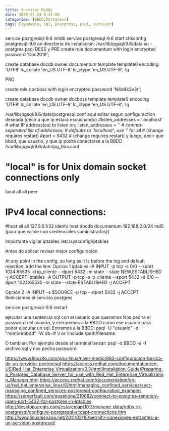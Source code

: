 ```yaml
---
title: Survivor MySQL
date: 2025-01-24 0:31:00
categories: [BBDD,Postgress]
tags: [sysdamin, sql, postgress, psql, survivor]
---
```


service postgresql-9.6 initdb
service postgresql-9.6 start
chkconfig postgresql-9.6 on
directorio de instalacion:
/var/lib/pgsql/9.6/data
su - postgres
psql
DESS y PRE
create role documentum with login encrypted password 'Doc2018';

create database docdb owner documentum template template0 encoding 'UTF8' lc_collate 'en_US.UTF-8' lc_ctype 'en_US.UTF-8';
\q

PRO 

create role docboss with login encrypted password 'N4d4k3v3r';

create database docdb owner docboss template template0 encoding 'UTF8' lc_collate 'en_US.UTF-8' lc_ctype 'en_US.UTF-8';
\q

/var/lib/pgsql/9.6/data/postgresql.conf
aqui editar segun configuracfion deseada (decir a que ip estará escuchando)
#listen_addresses = 'localhost'         # what IP address(es) to listen on;
listen_addresses = '*'
                                        # comma-separated list of addresses;
                                        # defaults to 'localhost'; use '*' for all
                                        # (change requires restart)
#port = 5432                            # (change requires restart)
y luego, decir que bbdd, que usuario, y que ip podrá conectarse a la BBDD
/var/lib/pgsql/9.6/data/pg_hba.conf
# "local" is for Unix domain socket connections only
local   all             all                                     peer
# IPv4 local connections:
#host    all             all             127.0.0.1/32            ident\i
host    docdb           documentum      192.168.2.0/24           md5  (para que valide con credenciales suministradas))

Importante vigilar iptables
 /etc/sysconfig/iptables
 
Antes de aplicar revisar mejor configuración.

At any point in the config, so long as it is before the log and default rejection, add the line:
Opcion 1
iptables -A INPUT -p tcp -s 0/0 --sport 1024:65535 -d ip_cliente  --dport 5432 -m state --state NEW,ESTABLISHED -j ACCEPT
iptables -A OUTPUT -p tcp -s ip_cliente --sport 5432 -d 0/0  --dport 1024:65535 -m state --state ESTABLISHED -j ACCEPT

Opción 2
-A INPUT -s $SOURCE -p tcp --dport 5432 -j ACCEPT
Reiniciamos el servicio postgres

service postgresql-9.6 restart


ejecutar una sentencia sql con el usuario que queramos
Nos pedira el password del usuario, y entraremos a la BBDD como ese usuario para poder ejecutar un sql.
Entramos a la BBDD: psql -U "usuario" -d "nombrebbdd" -W
db=# \i or \include /path/filename

O tambien:
Por ejemplo desde el terminal lanzar: psql -d BBDD -a -f archivo.sql y nos pedira password






https://www.linuxito.com/gnu-linux/nivel-medio/893-configuracion-basica-de-un-servidor-postgresql
https://access.redhat.com/documentation/en-US/Red_Hat_Enterprise_Virtualization/3.3/html/Installation_Guide/Preparing_a_Postgres_Database_Server_for_use_with_Red_Hat_Enterprise_Virtualization_Manager.html
https://access.redhat.com/documentation/en-us/red_hat_enterprise_linux/6/html/managing_confined_services/sect-managing_confined_services-postgresql-configuration_examples
https://serverfault.com/questions/219682/connect-to-postgres-remotely-open-port-5432-for-postgres-in-iptables
http://desktop.arcgis.com/es/arcmap/10.3/manage-data/gdbs-in-postgresql/configure-postgresql-accept-connections.htm
http://www.linuxhispano.net/2011/02/15/permitir-conexiones-entrantes-a-un-servidor-postgresql/
